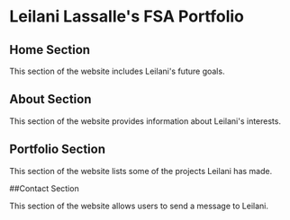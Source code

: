 # Leilani Lassalle's FSA Portfolio

## Home Section

This section of the website includes Leilani's future goals.

## About Section

This section of the website provides information about Leilani's interests.

## Portfolio Section

This section of the website lists some of the projects Leilani has made.

##Contact Section

This section of the website allows users to send a message to Leilani.
